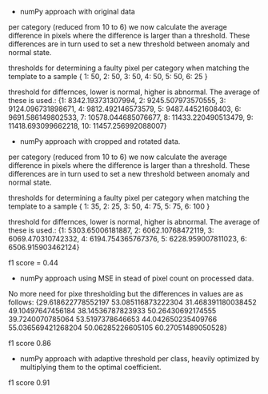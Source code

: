 - numPy approach with original data

per category (reduced from 10 to 6) we now calculate the average difference in pixels where the difference is larger than a 
threshold. These differences are in turn used to set a new threshold between anomaly and normal state.

thresholds for determining a faulty pixel per category when matching the template to a sample
{
    1: 50,
    2: 50,
    3: 50,
    4: 50,
    5: 50,
    6: 25
}

threshold for differnces, lower is normal, higher is abnormal. The average of these is used.:
{1: 8342.193731307994,
 2: 9245.507973570555,
 3: 9124.096731898671,
 4: 9812.492146573579,
 5: 9487.44521608403,
 6: 9691.586149802533,
 7: 10578.044685076677,
 8: 11433.220490513479,
 9: 11418.693099662218,
 10: 11457.256992088007}

- numPy approach with cropped and rotated data.

per category (reduced from 10 to 6) we now calculate the average difference in pixels where the difference is larger than a 
threshold. These differences are in turn used to set a new threshold between anomaly and normal state.

thresholds for determining a faulty pixel per category when matching the template to a sample
{
    1: 35,
    2: 25,
    3: 50,
    4: 75,
    5: 75,
    6: 100
}

threshold for differnces, lower is normal, higher is abnormal. The average of these is used.:
{1: 5303.65006181887,
 2: 6062.10768472119,
 3: 6069.470310742332,
 4: 6194.754365767376,
 5: 6228.959007811023,
 6: 6506.915903462124}

f1 score = 0.44


- numPy approach using MSE in stead of pixel count on processed data.

No more need for pixe thresholding but the differences in values are as follows:
{29.618622778552197 53.085116873222304
31.468391180038452 49.10497647456184
38.14536787823933 50.26430692174555
39.7240070785064 53.5197378646653
44.042650235409766 55.036569421268204
50.06285226605105 60.27051489050528}

f1 score 0.86

- numPy approach with adaptive threshold per class, heavily optimized by multiplying them to the optimal coefficient.

f1 score 0.91